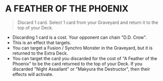 
# A FEATHER OF THE PHOENIX  
> Discard 1 card. Select 1 card from your Graveyard and return it to the top of your Deck.

*   Discarding 1 card is a cost. Your opponent can chain "D.D. Crow".
*   This is an effect that targets.
*   You can target a Fusion / Synchro Monster in the Graveyard, but it is returned to the Extra Deck.
*   You can target the card you discarded for the cost of "A Feather of the Phoenix" to be the card returned to the top of your Deck. If you discarded "Night Assailant" or "Makyura the Destructor", then their effects will activate.

  